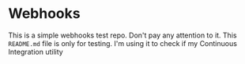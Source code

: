 # Webhooks

This is a simple webhooks test repo. Don't pay any attention to it.
This `README.md` file is only for testing. I'm using it to check if
my Continuous Integration utility
